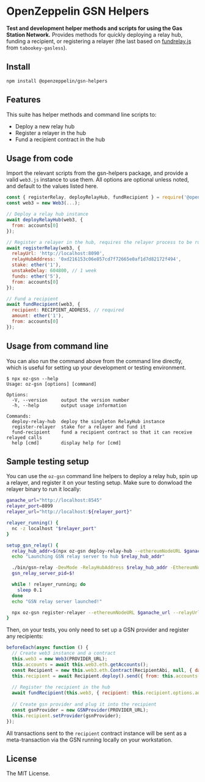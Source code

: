 # OpenZeppelin GSN Helpers

**Test and development helper methods and scripts for using the Gas Station Network.** Provides methods for quickly deploying a relay hub, funding a recipient, or registering a relayer (the last based on [fundrelay.js](https://github.com/tabookey/tabookey-gasless/blob/master/scripts/fundrelay.js) from `tabookey-gasless`).

## Install

```
npm install @openzeppelin/gsn-helpers
```

## Features

This suite has helper methods and command line scripts to:
- Deploy a new relay hub
- Register a relayer in the hub
- Fund a recipient contract in the hub

## Usage from code

Import the relevant scripts from the gsn-helpers package, and provide a valid `web3.js` instance to use them. All options are optional unless noted, and default to the values listed here.

```js
const { registerRelay, deployRelayHub, fundRecipient } = require('@openzeppelin/gsn-helpers');
const web3 = new Web3(...);

// Deploy a relay hub instance
await deployRelayHub(web3, {
  from: accounts[0]
});

// Register a relayer in the hub, requires the relayer process to be running
await registerRelay(web3, {
  relayUrl: 'http://localhost:8090',
  relayHubAddress: '0xd216153c06e857cd7f72665e0af1d7d82172f494',
  stake: ether('1'), 
  unstakeDelay: 604800, // 1 week
  funds: ether('5'),
  from: accounts[0]
});

// Fund a recipient
await fundRecipient(web3, {
  recipient: RECIPIENT_ADDRESS, // required
  amount: ether('1'),
  from: accounts[0]
});
```

## Usage from command line

You can also run the command above from the command line directly, which is useful for setting up your development or testing environment.

```
$ npx oz-gsn --help
Usage: oz-gsn [options] [command]

Options:
  -V, --version     output the version number
  -h, --help        output usage information

Commands:
  deploy-relay-hub  deploy the singleton RelayHub instance
  register-relayer  stake for a relayer and fund it
  fund-recipient    fund a recipient contract so that it can receive relayed calls
  help [cmd]        display help for [cmd]
```

## Sample testing setup

You can use the `oz-gsn` command line helpers to deploy a relay hub, spin up a relayer, and register it on your testing setup. Make sure to donwload the relayer binary to run it locally:

```bash
ganache_url="http://localhost:8545"
relayer_port=8099
relayer_url="http://localhost:${relayer_port}"

relayer_running() {
  nc -z localhost "$relayer_port"
}

setup_gsn_relay() {
  relay_hub_addr=$(npx oz-gsn deploy-relay-hub --ethereumNodeURL $ganache_url)
  echo "Launching GSN relay server to hub $relay_hub_addr"

  ./bin/gsn-relay -DevMode -RelayHubAddress $relay_hub_addr -EthereumNodeUrl $ganache_url -Url $relayer_url &> /dev/null &
  gsn_relay_server_pid=$!

  while ! relayer_running; do
    sleep 0.1
  done
  echo "GSN relay server launched!"

  npx oz-gsn register-relayer --ethereumNodeURL $ganache_url --relayUrl $relayer_url
}
```

Then, on your tests, you only need to set up a GSN provider and register any recipients:

```js
beforeEach(async function () {
  // Create web3 instance and a contract
  this.web3 = new Web3(PROVIDER_URL);
  this.accounts = await this.web3.eth.getAccounts();
  const Recipient = new this.web3.eth.Contract(RecipientAbi, null, { data: RecipientBytecode });
  this.recipient = await Recipient.deploy().send({ from: this.accounts[0], gas: 1e6 });
  
  // Register the recipient in the hub
  await fundRecipient(this.web3, { recipient: this.recipient.options.address });
  
  // Create gsn provider and plug it into the recipient
  const gsnProvider = new GSNProvider(PROVIDER_URL);
  this.recipient.setProvider(gsnProvider);
});
```

All transactions sent to the `recipient` contract instance will be sent as a meta-transaction via the GSN running locally on your workstation.

## License

The MIT License.
